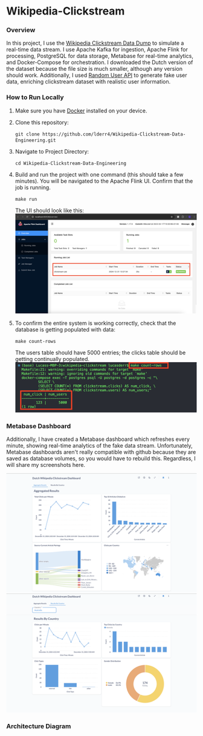 # Wikipedia-Clickstream

### Overview
In this project, I use the [Wikipedia Clickstream Data Dump](https://dumps.wikimedia.org/other/clickstream/) to simulate a real-time data stream. I use Apache Kafka for ingestion, Apache Flink for processing, PostgreSQL for data storage, Metabase for real-time analytics, and Docker-Compose for orchestration. I downloaded the Dutch version of the dataset because the file size is much smaller, although any version should work. Additionally, I used [Random User API](https://randomuser.me/) to generate fake user data, enriching clickstream dataset with realistic user information.

### How to Run Locally
1. Make sure you have [Docker](https://docs.docker.com/engine/install/) installed on your device.
2. Clone this repository:
   ```
   git clone https://github.com/lderr4/Wikipedia-Clickstream-Data-Engineering.git
   ```
3. Navigate to Project Directory:
   ```
   cd Wikipedia-Clickstream-Data-Engineering
   ```
4. Build and run the project with one command (this should take a few minutes). You will be navigated to the Apache Flink UI. Confirm that the job is running.
   ```
   make run
   ```
   The UI should look like this:
   ![flink ui screenshot](https://github.com/lderr4/Wikipedia-Clickstream-Data-Engineering/blob/main/assets/images/flinkui.png)
 
5. To confirm the entire system is working correctly, check that the database is getting populated with data:
   ```
   make count-rows
   ```
   The users table should have 5000 entries; the clicks table should be getting continually populated.
   ![count rows command](https://github.com/lderr4/Wikipedia-Clickstream-Data-Engineering/blob/main/assets/images/countrows.png)



### Metabase Dashboard
Additionally, I have created a Metabase dashboard which refreshes every minute, showing real-time analytics of the fake data stream. Unfortunately, Metabase dashboards aren't really compatible with github because they are saved as database volumes, so you would have to rebuild this. Regardless, I will share my screenshots here.

![Aggregate dashboard](https://github.com/lderr4/Wikipedia-Clickstream-Data-Engineering/blob/main/assets/images/dashboard1.png)
![filter by country dashboard](https://github.com/lderr4/Wikipedia-Clickstream-Data-Engineering/blob/main/assets/images/dashboard2.png)


### Architecture Diagram

   
